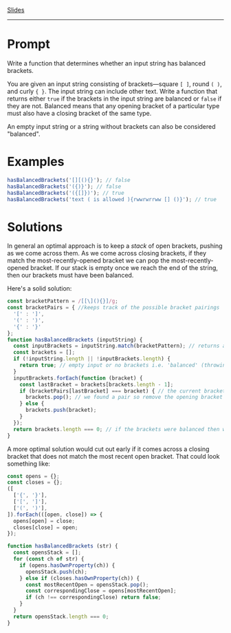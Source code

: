 [Slides](https://slides.com/yustynnpanicker/reacto-3-4/)

---

# Prompt

Write a function that determines whether an input string has balanced brackets.

You are given an input string consisting of brackets—square `[ ]`, round `( )`, and curly `{ }`. The input string can include other text. Write a function that returns either `true` if the brackets in the input string are balanced or `false` if they are not. Balanced means that any opening bracket of a particular type must also have a closing bracket of the same type.

An empty input string or a string without brackets can also be considered "balanced".

# Examples

```js
hasBalancedBrackets('[][(){}'); // false
hasBalancedBrackets('({)}'); // false
hasBalancedBrackets('({[]})'); // true
hasBalancedBrackets('text ( is allowed ){rwwrwrrww [] ()}'); // true
```

# Solutions

In general an optimal approach is to keep a *stack* of open brackets, pushing as we come across them. As we come across closing brackets, if they match the most-recently-opened bracket we can pop the most-recently-opened bracket. If our stack is empty once we reach the end of the string, then our brackets must have been balanced.

Here's a solid solution:

```js
const bracketPattern = /[[\](){}]/g;
const bracketPairs = { //keeps track of the possible bracket pairings
  '[' : ']',
  '(' : ')',
  '{' : '}'
};
function hasBalancedBrackets (inputString) {
  const inputBrackets = inputString.match(bracketPattern); // returns an array of all the brackets in the input
  const brackets = [];
  if (!inputString.length || !inputBrackets.length) {
    return true; // empty input or no brackets i.e. 'balanced' (throwing an error is fine also)
  }
  inputBrackets.forEach(function (bracket) {
    const lastBracket = brackets[brackets.length - 1];
    if (bracketPairs[lastBracket] === bracket) { // the current bracket and the last bracket are a pair
      brackets.pop(); // we found a pair so remove the opening bracket from the array and move on
    } else {
      brackets.push(bracket);
    }
  });
  return brackets.length === 0; // if the brackets were balanced then we should not have any brackets in the array
}
```

A more optimal solution would cut out early if it comes across a closing bracket that does not match the most recent open bracket. That could look something like:

```js
const opens = {};
const closes = {};
([
  ['{', '}'],
  ['[', ']'],
  ['(', ')'],
]).forEach(([open, close]) => {
  opens[open] = close;
  closes[close] = open;
});

function hasBalancedBrackets (str) {
  const opensStack = [];
  for (const ch of str) {
    if (opens.hasOwnProperty(ch)) {
      opensStack.push(ch);
    } else if (closes.hasOwnProperty(ch)) {
      const mostRecentOpen = opensStack.pop();
      const correspondingClose = opens[mostRecentOpen];
      if (ch !== correspondingClose) return false;
    }
  }
  return opensStack.length === 0;
}
```
